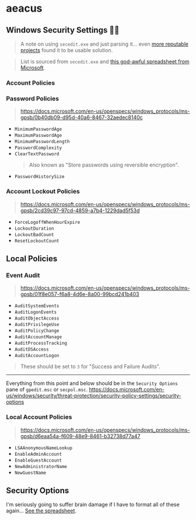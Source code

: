 # aeacus

## Windows Security Settings 🤯🔫

> A note on using `secedit.exe` and just parsing it... even [more reputable projects](https://github.com/dsccommunity/SecurityPolicyDsc/blob/8c318e43171cd32b14fe914b9c18c307093ba964/Modules/SecurityPolicyResourceHelper/SecurityPolicyResourceHelper.psm1) found it to be usable solution.

> List is sourced from `secedit.exe` and [this god-awful spreadsheet from Microsoft](https://www.microsoft.com/en-us/download/details.aspx?id=25250).

### Account Policies

### Password Policies

> https://docs.microsoft.com/en-us/openspecs/windows_protocols/ms-gpsb/0b40db09-d95d-40a6-8467-32aedec8140c

- `MinimumPasswordAge`
- `MaximumPasswordAge`
- `MinimumPasswordLength`
- `PasswordComplexity`
- `ClearTextPassword`
  > Also known as "Store passwords using reversible encryption".
- `PasswordHistorySize`

### Account Lockout Policies

> https://docs.microsoft.com/en-us/openspecs/windows_protocols/ms-gpsb/2cd39c97-97cd-4859-a7b4-1229dad5f53d

- `ForceLogoffWhenHourExpire`
- `LockoutDuration`
- `LockoutBadCount`
- `ResetLockoutCount`

## Local Policies

### Event Audit

> https://docs.microsoft.com/en-us/openspecs/windows_protocols/ms-gpsb/01f8e057-f6a8-4d6e-8a00-99bcd241b403

- `AuditSystemEvents`
- `AuditLogonEvents`
- `AuditObjectAccess`
- `AuditPrivilegeUse`
- `AuditPolicyChange`
- `AuditAccountManage`
- `AuditProcessTracking`
- `AuditDSAccess`
- `AuditAccountLogon`

> These should be set to `3` for "Success and Failure Audits".

<hr>

Everything from this point and below should be in the `Security Options` pane of `gpedit.msc` or `secpol.msc`. https://docs.microsoft.com/en-us/windows/security/threat-protection/security-policy-settings/security-options

### Local Account Policies

> https://docs.microsoft.com/en-us/openspecs/windows_protocols/ms-gpsb/d6eaa54a-f609-48e9-8461-b32738d77a47

- `LSAAnonymousNameLookup`
- `EnableAdminAccount`
- `EnableGuestAccount`
- `NewAdministratorName`
- `NewGuestName`

## Security Options

I'm seriously going to suffer brain damage if I have to format all of these again... [See the spreadsheet](https://docs.google.com/spreadsheets/d/1N7uuke4Jg1R9FBhj8o5dxJQtEntQlea0McYz5upaiTk/edit#gid=1772229936).
